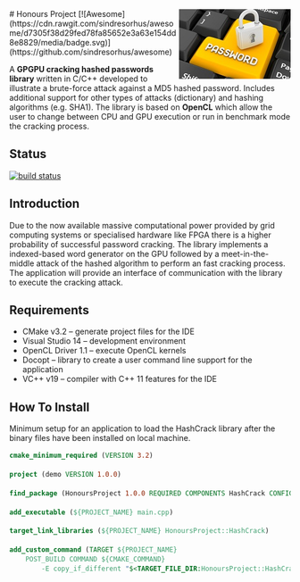 <img src="project-logo.jpg" align="right" />
# Honours Project [![Awesome](https://cdn.rawgit.com/sindresorhus/awesome/d7305f38d29fed78fa85652e3a63e154dd8e8829/media/badge.svg)](https://github.com/sindresorhus/awesome)

A **GPGPU cracking hashed passwords library** written in C/C++ developed to illustrate a brute-force attack against a MD5 hashed password. Includes additional support for other types of attacks (dictionary) and hashing algorithms (e.g. SHA1). The library is based on **OpenCL** which allow the user to change between CPU and GPU execution or run in benchmark mode the cracking process.

## Status

[![build status](https://gitlab.com/B00233705/Honours-Project/badges/master/build.svg)](https://gitlab.com/B00233705/Honours-Project/commits/master)

## Introduction

Due to the now available massive computational power provided by grid computing systems or specialised hardware like FPGA there is a higher probability of successful password cracking. The library implements a indexed-based word generator on the GPU followed by a meet-in-the-middle attack of the hashed algorithm to perform an fast cracking process. The application will provide an interface of communication with the library to execute the cracking attack.

## Requirements

- CMake v3.2 – generate project files for the IDE
- Visual Studio 14 – development environment
- OpenCL Driver 1.1 – execute OpenCL kernels
- Docopt – library to create a user command line support for the application
- VC++ v19 – compiler with C++ 11 features for the IDE

## How To Install

Minimum setup for an application to load the HashCrack library after the binary files have been installed on local machine.

``` cmake
cmake_minimum_required (VERSION 3.2)

project (demo VERSION 1.0.0)

find_package (HonoursProject 1.0.0 REQUIRED COMPONENTS HashCrack CONFIG)

add_executable (${PROJECT_NAME} main.cpp)

target_link_libraries (${PROJECT_NAME} HonoursProject::HashCrack)

add_custom_command (TARGET ${PROJECT_NAME} 
	POST_BUILD COMMAND ${CMAKE_COMMAND} 
		-E copy_if_different "$<TARGET_FILE_DIR:HonoursProject::HashCrack>/$<TARGET_FILE_NAME:HonoursProject::HashCrack>" "$<TARGET_FILE_DIR:${PROJECT_NAME}>")
```
